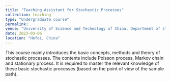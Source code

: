 ```yaml
---
title: "Teaching Assistant for Stochastic Processes"
collection: teaching
type: "Undergraduate course"
permalink:
venue: "University of Science and Technology of China, Department of statistics"
date: 2023-03-06
location: "Hefei, China"
---
```


This course mainly introduces the basic concepts, methods and theory of stochastic processes. The contents include Poisson process, Markov chain and stationary process. It is required to master the relevant knowledge of these basic stochastic processes (based on the point of view of the sample path).
